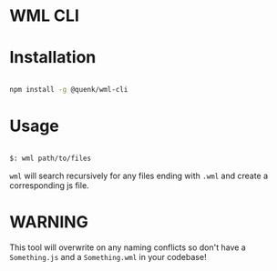 WML CLI
=======

# Installation
```sh

npm install -g @quenk/wml-cli

```

# Usage

``` sh

$: wml path/to/files

```

`wml` will search recursively for any files ending with `.wml` and create a corresponding
js file. 

# WARNING

This tool will overwrite on any naming conflicts so don't have a `Something.js` 
and a `Something.wml` in your codebase!
